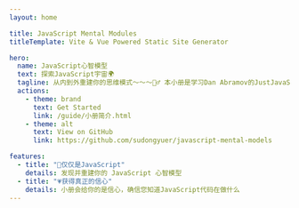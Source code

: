 ```yaml
---
layout: home

title: JavaScript Mental Modules
titleTemplate: Vite & Vue Powered Static Site Generator

hero:
  name: JavaScript心智模型
  text: 探索JavaScript宇宙🌍
  tagline: 从内到外重建你的思维模式～～～🏄‍♂️ 本小册是学习Dan Abramov的JustJavaScript的一些学习心得及笔记📒希望能帮助大家更好的理解JavaScript
  actions:
    - theme: brand
      text: Get Started
      link: /guide/小册简介.html
    - theme: alt
      text: View on GitHub
      link: https://github.com/sudongyuer/javascript-mental-models

features:
  - title: "🌈仅仅是JavaScript"
    details: 发现并重建你的 JavaScript 心智模型
  - title: "💗获得真正的信心"
    details: 小册会给你的是信心，确信您知道JavaScript代码在做什么
---
```

